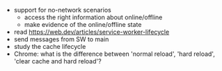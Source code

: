 - support for no-network scenarios
  - access the right information about online/offline
  - make evidence of the online/offline state
- read https://web.dev/articles/service-worker-lifecycle
- send messages from SW to main
- study the cache lifecycle 
- Chrome: what is the difference between 'normal reload', 'hard reload', 'clear cache and hard reload'?